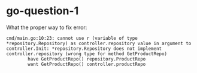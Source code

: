 # go-question-1

What the proper way to fix error:

```
cmd/main.go:10:23: cannot use r (variable of type *repository.Repository) as controller.repository value in argument to controller.Init: *repository.Repository does not implement controller.repository (wrong type for method GetProductRepo)
		have GetProductRepo() repository.ProductRepo
		want GetProductRepo() controller.productRepo
```
